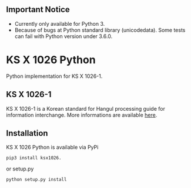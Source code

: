 ## Important Notice

* Currently only available for Python 3.
* Because of bugs at Python standard library (unicodedata). Some tests can fail with Python version under 3.6.0.

# KS X 1026 Python
Python implementation for KS X 1026-1.


## KS X 1026-1
KS X 1026-1 is a Korean standard for  Hangul processing guide for information interchange. More informations are available [here](http://www.unicode.org/L2/L2008/08225-n3422.pdf).

## Installation
KS X 1026 Python is available via PyPi

    pip3 install ksx1026.

or setup.py

    python setup.py install
